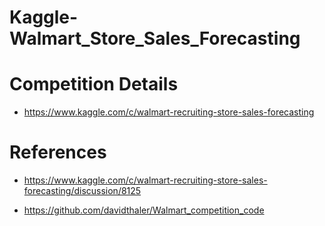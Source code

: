 # Kaggle-Walmart_Store_Sales_Forecasting



# Competition Details 

* https://www.kaggle.com/c/walmart-recruiting-store-sales-forecasting

# References 

* https://www.kaggle.com/c/walmart-recruiting-store-sales-forecasting/discussion/8125

* https://github.com/davidthaler/Walmart_competition_code